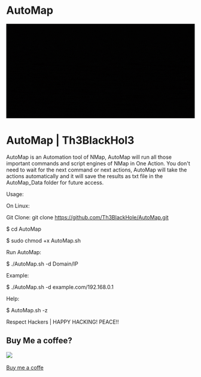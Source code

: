 # AutoMap

<p align="center">
  <img src="https://github.com/Th3BlackHol3/AutoMap/blob/main/Th3BlackHol3%20%20AutoMap.gif">
</p>

# AutoMap | Th3BlackHol3

AutoMap is an Automation tool of NMap, AutoMap will run all those important commands and script engines of NMap in One Action. You don't need to wait for the next command or next actions, AutoMap will take the actions automatically and it will save the results as txt file in the AutoMap_Data folder for future access.

Usage:

On Linux:

Git Clone: git clone https://github.com/Th3BlackHole/AutoMap.git

$ cd AutoMap

$ sudo chmod +x AutoMap.sh

Run AutoMap:

$ ./AutoMap.sh -d Domain/IP

Example:

$ ./AutoMap.sh -d example.com/192.168.0.1

Help:

$ AutoMap.sh -z

Respect Hackers | HAPPY HACKING!  PEACE!!

## Buy Me a coffee?

<a href="https://www.buymeacoffee.com/Th3BlackHol3"><img src="https://i.ibb.co/4WczSJX/Th3-Black-Hol3.png" height="300" widght="300">

[Buy me a coffe](https://www.buymeacoffee.com/Th3BlackHol3)

